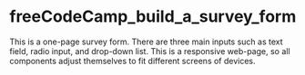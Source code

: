# freeCodeCamp_build_a_survey_form
This is a one-page survey form. There are three main inputs such as text field, radio input, and drop-down list. This is a responsive web-page, so all components adjust themselves to fit different screens of devices. 
